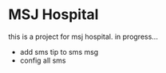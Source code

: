 
# MSJ Hospital
this is a project for msj hospital. in progress...


- add sms tip to sms msg
- config all sms 